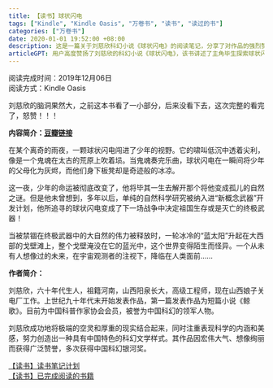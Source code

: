 ```yaml
---
title: 【读书】球状闪电
tags: ["Kindle", "Kindle Oasis", "万卷书", "读书", "读过的书"]
categories: ["万卷书"]
date: 2020-01-01 19:52:00 +08:00
description: 这是一篇关于刘慈欣科幻小说《球状闪电》的阅读笔记，分享了对作品的强烈赞赏，并附上详细内容简介与作者信息。
articleGPT: 用户高度赞扬了刘慈欣的科幻小说《球状闪电》，该书讲述了主角毕生探索球状闪电奥秘，并最终被武器化引发世界变革的科幻故事，充分展现了作者标志性的宏大想象力。
---
```


阅读完成时间：2019年12月06日  
阅读方式：Kindle Oasis

刘慈欣的脑洞果然大，之前这本书看了一小部分，后来没看下去，这次完整的看完了，怒赞！！！

**内容简介：[豆瓣链接](https://book.douban.com/subject/1192090/)**

在某个离奇的雨夜，一颗球状闪电闯进了少年的视野。它的啸叫低沉中透着尖利，像是一个鬼魂在太古的荒原上吹着埙。当鬼魂奏完乐曲，球状闪电在一瞬间将少年的父母化为灰烬，而他们身下板凳却是奇迹般的冰凉。

这一夜，少年的命运被彻底改变了，他将毕其一生去解开那个将他变成孤儿的自然之谜。但是他未曾想到，多年以后，单纯的自然科学研究被纳入进“新概念武器”开发计划，他所追寻的球状闪电变成了下一场战争中决定祖国生存或是灭亡的终极武器！

当被禁锢在终极武器中的大自然的伟力被释放时，一轮冰冷的“蓝太阳”升起在大西部的戈壁滩上，整个戈壁淹没在它的蓝光中，这个世界变得陌生而怪异。一个从未有人想像过的未来，在宇宙观测者的注视下，降临在人类面前……

**作者简介：**

刘慈欣，六十年代生人，祖籍河南，山西阳泉长大，高级工程师，现在山西娘子关电厂工作。上世纪九十年代末开始发表作品，第一篇发表作品为短篇小说《鲸歌》。目前为中国科普作家协会会员，被誉为中国科幻的领军人物。

刘慈欣成功地将极端的空灵和厚重的现实结合起来，同时注重表现科学的内涵和美感，努力创造出一种具有中国特色的科幻文学样式。其作品因宏伟大气、想像绚丽而获得广泛赞誉，多次获得中国科幻银河奖。

[【读书】读书笔记计划](/posts/2016/1114/reading-plan)  
[【读书】已完成阅读的书籍](/posts/2017/0315/reading-done)
